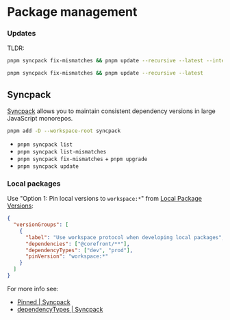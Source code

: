 # Package management

### Updates

TLDR:

```sh
pnpm syncpack fix-mismatches && pnpm update --recursive --latest --interactive
```

```sh
pnpm syncpack fix-mismatches && pnpm update --recursive --latest
```

## Syncpack

[Syncpack](https://jamiemason.github.io/syncpack/) allows you to maintain consistent dependency versions in large JavaScript monorepos.

```sh
pnpm add -D --workspace-root syncpack
```

- `pnpm syncpack list`
- `pnpm syncpack list-mismatches`
- `pnpm syncpack fix-mismatches` + `pnpm upgrade`
- `pnpm syncpack update`

### Local packages

Use "Option 1: Pin local versions to `workspace:*`" from [Local Package Versions](https://jamiemason.github.io/syncpack/guide/local-package-versions/#possible-solutions):

```json title:.syncpackrc
{
  "versionGroups": [
    {
      "label": "Use workspace protocol when developing local packages",
      "dependencies": ["@corefront/**"],
      "dependencyTypes": ["dev", "prod"],
      "pinVersion": "workspace:*"
    }
  ]
}
```

For more info see:

- [Pinned | Syncpack](https://jamiemason.github.io/syncpack/config/version-groups/pinned/)
- [dependencyTypes | Syncpack](https://jamiemason.github.io/syncpack/config/dependency-types/)
